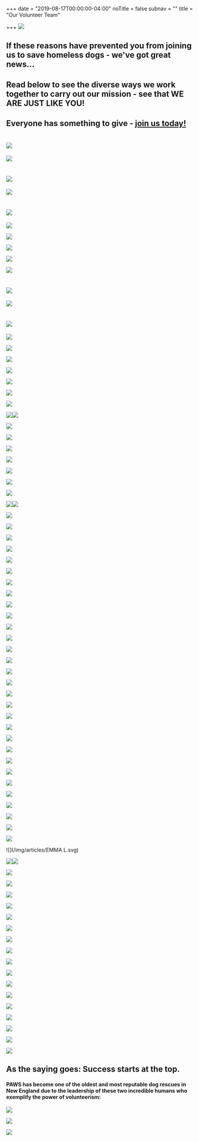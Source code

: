 +++
date = "2019-08-17T00:00:00-04:00"
noTitle = false
subnav = ""
title = "Our Volunteer Team"

+++
![](/img/articles/reasons.svg)

## If these reasons have prevented you from joining us to save homeless dogs - we've got great news...

## Read below to see the diverse ways we work together to carry out our mission - see that WE ARE JUST LIKE YOU!

## Everyone has something to give - [join us today!](https://pawsnewengland.com/volunteer/)

## 

# ![](/img/articles/divider.svg)

![](/img/articles/suzanne.svg)

# ![](/img/articles/divider.svg)

![](/img/articles/ELAINE.2.svg)

# ![](/img/articles/divider.svg)

![](/img/articles/SHANNON.svg)

![](/img/articles/divider.svg)

![](/img/articles/angie2.svg)

![](/img/articles/divider.svg)

![](/img/articles/alicia.svg)

# ![](/img/articles/divider.svg)

![](/img/articles/JENN.svg)

# ![](/img/articles/divider.svg)

![](/img/articles/vicki.svg)

![](/img/articles/divider.svg)

![](/img/articles/CASEY-1.svg)

![](/img/articles/divider.svg)

![](/img/articles/AMANDA.svg)

![](/img/articles/divider.svg)

![](/img/articles/KRISTEN.svg)

![](/img/articles/divider.svg)![](/img/articles/sockna.svg)

![](/img/articles/divider.svg)

![](/img/articles/MELISSA.svg)

![](/img/articles/divider.svg)

![](/img/articles/KATI-1.svg)

![](/img/articles/divider.svg)

![](/img/articles/alexandra.svg)

![](/img/articles/divider.svg)

![](/img/articles/sharon.svg)![](/img/articles/divider.svg)

![](/img/articles/jeanne.svg)

![](/img/articles/divider.svg)

![](/img/articles/melissa_rose-1.svg)

![](/img/articles/divider.svg)

![](/img/articles/LISA.svg)

![](/img/articles/divider.svg)

![](/img/articles/debra.svg)

![](/img/articles/divider.svg)

![](/img/articles/pattie.svg)

![](/img/articles/divider.svg)

![](/img/articles/diane.svg)

![](/img/articles/divider.svg)

![](/img/articles/rachel.svg)

![](/img/articles/divider.svg)

![](/img/articles/kristinV.svg)

![](/img/articles/divider.svg)

![](/img/articles/paula.svg)

![](/img/articles/divider.svg)

![](/img/articles/amyM.svg)

![](/img/articles/divider.svg)

![](/img/articles/jennifer-1.svg)

![](/img/articles/divider.svg)

![](/img/articles/terri.svg)

![](/img/articles/divider.svg)

![](/img/articles/tracy.svg)

![](/img/articles/divider.svg)

![](/img/articles/eileenS.svg)

![](/img/articles/divider.svg)

![](/img/articles/jessicaA.svg)

![](/img/articles/divider.svg)

![](/img/articles/EMMA L.svg)

![](/img/articles/divider.svg)![](/img/articles/melinda.svg)

![](/img/articles/divider.svg)

![](/img/articles/louis.svg)

![](/img/articles/divider.svg)

![](/img/articles/dawn.svg)

![](/img/articles/divider.svg)

![](/img/articles/amber.svg)

![](/img/articles/divider.svg)

![](/img/articles/ariana.svg)

![](/img/articles/divider.svg)

![](/img/articles/michelle.svg)

![](/img/articles/divider.svg)

![](/img/articles/juli.svg)

![](/img/articles/divider.svg)

![](/img/articles/karen.svg)

![](/img/articles/divider.svg)

![](/img/articles/rita.svg)

![](/img/articles/divider.svg)

## As the saying goes: Success starts at the top.

#### PAWS has become one of the oldest and most reputable dog rescues in New England due to the leadership of these two incredible humans who exemplify the power of volunteerism:

![](/img/articles/kelly-1.svg)

![](/img/articles/joanne.svg)

![](/img/articles/divider.svg)